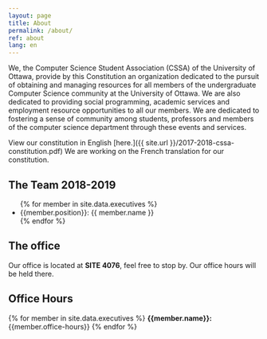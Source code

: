 ```yaml
---
layout: page
title: About
permalink: /about/
ref: about
lang: en
---
```


We, the Computer Science Student Association (CSSA) of the University of Ottawa, provide by this Constitution an organization dedicated to the pursuit of obtaining and managing resources for all members of the undergraduate Computer Science community at the University of Ottawa. We are also dedicated to providing social programming, academic services and employment resource opportunities to all our members. We are dedicated to fostering a sense of community among students, professors and members of the computer science department through these events and services.

View our constitution in English [here.]({{ site.url }}/2017-2018-cssa-constitution.pdf) We are working on the French translation for our constitution.

## The Team 2018-2019

<ul>
{% for member in site.data.executives %}
    <li>{{member.position}}: {{ member.name }}</li>
{% endfor %}
</ul>

## The office
Our office is located at <b>SITE 4076</b>, feel free to stop by. Our office hours will be held there.

## Office Hours

{% for member in site.data.executives %}
<b>{{member.name}}:</b> {{member.office-hours}}
{% endfor %}
